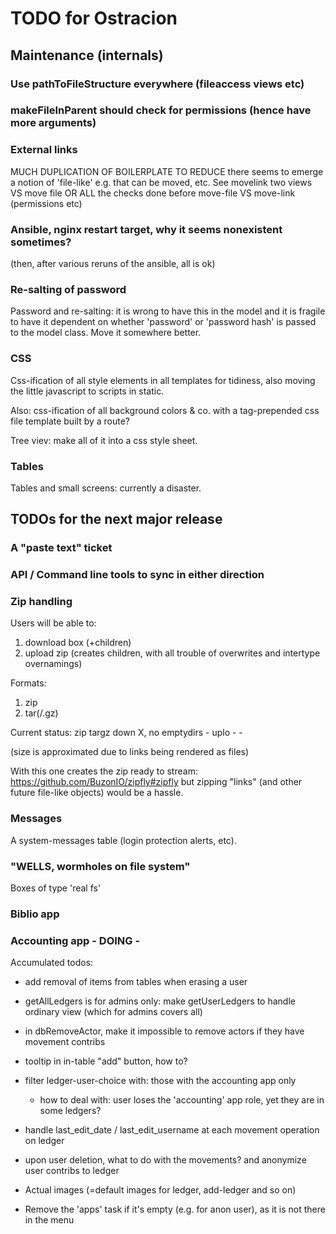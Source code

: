 # TODO for Ostracion

## Maintenance (internals)

### Use pathToFileStructure everywhere (fileaccess views etc)

### makeFileInParent should check for permissions (hence have more arguments)

### External links

MUCH DUPLICATION OF BOILERPLATE TO REDUCE
there seems to emerge a notion of 'file-like'
e.g. that can be moved, etc. See movelink two views VS move file
OR ALL the checks done before move-file VS move-link (permissions etc)

### Ansible, nginx restart target, why it seems nonexistent sometimes?
(then, after various reruns of the ansible, all is ok)

### Re-salting of password

Password and re-salting: it is wrong to have this in the model and
it is fragile to have it dependent on whether 'password' or 'password hash'
is passed to the model class. Move it somewhere better.

### CSS

Css-ification of all style elements in all templates for tidiness,
also moving the little javascript to scripts in static.

Also: css-ification of all background colors & co. with
a tag-prepended css file template built by a route?

Tree viev: make all of it into a css style sheet.

### Tables

Tables and small screens: currently a disaster.


## TODOs for the next major release

### A "paste text" ticket

### API / Command line tools to sync in either direction

### Zip handling

Users will be able to:

1. download box (+children)
2. upload zip (creates children, with all trouble of overwrites and
               intertype overnamings)

Formats:
1. zip
2. tar(/.gz)

Current status:
       zip                  targz
down   X, no emptydirs      -
uplo   -                    -

(size is approximated due to links being rendered as files)

With this one creates the zip ready to stream:
  https://github.com/BuzonIO/zipfly#zipfly
but zipping "links" (and other future file-like objects) would be a hassle.

### Messages

A system-messages table (login protection alerts, etc).

### "WELLS, wormholes on file system"

Boxes of type 'real fs'

### Biblio app


### Accounting app - DOING -

Accumulated todos:
  - add removal of items from tables when erasing a user
  - getAllLedgers is for admins only: make getUserLedgers to handle ordinary view (which for admins covers all)
  - in dbRemoveActor, make it impossible to remove actors if they have movement contribs
  - tooltip in in-table "add" button, how to?
  - filter ledger-user-choice with: those with the accounting app only
    - how to deal with: user loses the 'accounting' app role, yet they are in some ledgers?
  - handle last_edit_date / last_edit_username at each movement operation on ledger
  - upon user deletion, what to do with the movements? and anonymize user contribs to ledger
  - Actual images (=default images for ledger, add-ledger and so on)

  - Remove the 'apps' task if it's empty (e.g. for anon user), as it is not there in the menu
